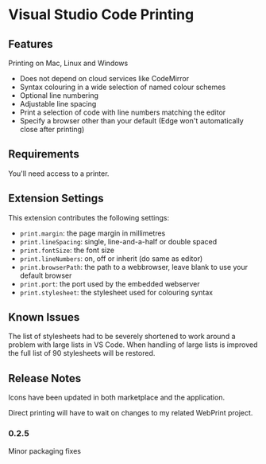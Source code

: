 # Visual Studio Code Printing

## Features

Printing on Mac, Linux and Windows
* Does not depend on cloud services like CodeMirror
* Syntax colouring in a wide selection of named colour schemes
* Optional line numbering
* Adjustable line spacing
* Print a selection of code with line numbers matching the editor
* Specify a browser other than your default (Edge won't automatically close after printing)

## Requirements

You'll need access to a printer.

## Extension Settings

This extension contributes the following settings:

* `print.margin`: the page margin in millimetres
* `print.lineSpacing`: single, line-and-a-half or double spaced
* `print.fontSize`: the font size 
* `print.lineNumbers`: on, off or inherit (do same as editor)
* `print.browserPath`: the path to a webbrowser, leave blank to use your default browser
* `print.port`: the port used by the embedded webserver
* `print.stylesheet`: the stylesheet used for colouring syntax

## Known Issues

The list of stylesheets had to be severely shortened to work around a problem with large lists in VS Code. When handling of large lists is improved the full list of 90 stylesheets will be restored.

## Release Notes

Icons have been updated in both marketplace and the application.

Direct printing will have to wait on changes to my related WebPrint project.

### 0.2.5

Minor packaging fixes
